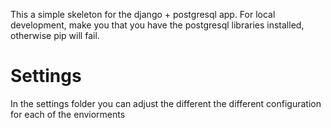 This a simple skeleton for the django + postgresql app. For local development, make you that you have the postgresql libraries installed, otherwise pip will fail.

# Settings
In the settings folder you can adjust the different the different configuration for each of the enviorments

